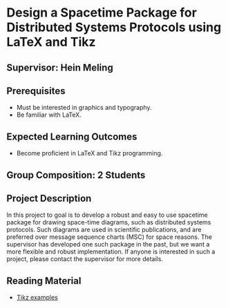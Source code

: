 # Design a Spacetime Package for Distributed Systems Protocols using LaTeX and Tikz

## Supervisor: Hein Meling

## Prerequisites

- Must be interested in graphics and typography.
- Be familiar with LaTeX.

## Expected Learning Outcomes

- Become proficient in LaTeX and Tikz programming.

## Group Composition: 2 Students

## Project Description

In this project to goal is to develop a robust and easy to use spacetime package for drawing space-time diagrams, such as distributed systems protocols. Such diagrams are used in scientific publications, and are preferred over message sequence charts (MSC) for space reasons. The supervisor has developed one such package in the past, but we want a more flexible and robust implementation. If anyone is interested in such a project, please contact the supervisor for more details.

## Reading Material

- [Tikz examples](http://www.texample.net/tikz/examples/)
